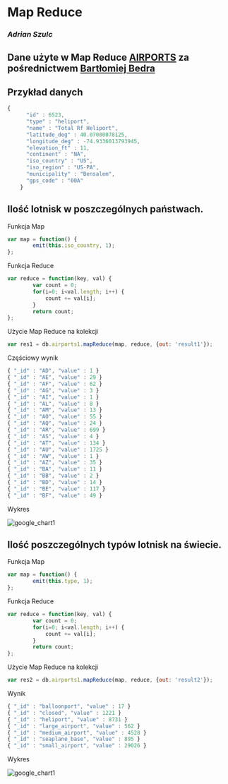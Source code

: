 # Map Reduce

### *Adrian Szulc*

## Dane użyte w Map Reduce [AIRPORTS](https://github.com/nosql/data-refine/blob/master/data/json/bbedra_airports_csv.json) za pośrednictwem [Bartłomiej Bedra](https://github.com/nosql/data-refine/blob/master/docs/bbedra.md)

## Przykład danych

```js
{
      "id" : 6523,
      "type" : "heliport",
      "name" : "Total Rf Heliport",
      "latitude_deg" : 40.07080078125,
      "longitude_deg" : -74.9336013793945,
      "elevation_ft" : 11,
      "continent" : "NA",
      "iso_country" : "US",
      "iso_region" : "US-PA",
      "municipality" : "Bensalem",
      "gps_code" : "00A"
    }
```

## Ilość lotnisk w poszczególnych państwach.

Funkcja Map

```js
var map = function() {
        emit(this.iso_country, 1);
};
```

Funkcja Reduce

```js
var reduce = function(key, val) {
        var count = 0;
        for(i=0; i<val.length; i++) {
            count += val[i];
        }
        return count;
};
```

Użycie Map Reduce na kolekcji 

```js
var res1 = db.airports1.mapReduce(map, reduce, {out: 'result1'});
```

Częściowy wynik

```js
{ "_id" : "AD", "value" : 1 }
{ "_id" : "AE", "value" : 29 }
{ "_id" : "AF", "value" : 62 }
{ "_id" : "AG", "value" : 3 }
{ "_id" : "AI", "value" : 1 }
{ "_id" : "AL", "value" : 8 }
{ "_id" : "AM", "value" : 13 }
{ "_id" : "AO", "value" : 55 }
{ "_id" : "AQ", "value" : 24 }
{ "_id" : "AR", "value" : 699 }
{ "_id" : "AS", "value" : 4 }
{ "_id" : "AT", "value" : 134 }
{ "_id" : "AU", "value" : 1725 }
{ "_id" : "AW", "value" : 1 }
{ "_id" : "AZ", "value" : 35 }
{ "_id" : "BA", "value" : 11 }
{ "_id" : "BB", "value" : 2 }
{ "_id" : "BD", "value" : 14 }
{ "_id" : "BE", "value" : 117 }
{ "_id" : "BF", "value" : 49 }
```

Wykres

![google_chart1](https://raw.github.com/aszulc/map-reduce/master/images/aszulc_mr1.png)

## Ilość poszczególnych typów lotnisk na świecie.

Funkcja Map

```js
var map = function() {
        emit(this.type, 1);
};
```

Funkcja Reduce

```js
var reduce = function(key, val) {
        var count = 0;
        for(i=0; i<val.length; i++) {
            count += val[i];
        }
        return count;
};
```

Użycie Map Reduce na kolekcji 

```js
var res2 = db.airports1.mapReduce(map, reduce, {out: 'result2'});
```

Wynik

```js
{ "_id" : "balloonport", "value" : 17 }
{ "_id" : "closed", "value" : 1221 }
{ "_id" : "heliport", "value" : 8731 }
{ "_id" : "large_airport", "value" : 562 }
{ "_id" : "medium_airport", "value" : 4528 }
{ "_id" : "seaplane_base", "value" : 895 }
{ "_id" : "small_airport", "value" : 29026 }
```

Wykres

![google_chart1](https://raw.github.com/aszulc/map-reduce/master/images/aszulc_mr2.png)
















